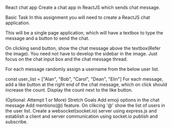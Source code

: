 React chat app
Create a chat app in ReactJS which sends chat message.

Basic Task
In this assignment you will need to create a ReactJS chat application.

This will be a single page application, which will have a textbox to type the message and a button to send the chat.

On clicking send button, show the chat message above the textbox(Refer the image). You need not have to develop the sidebar in the image. Just focus on the chat input box and the chat message thread.

For each message randomly assign a username from the below user list.

const user_list = ["Alan", "Bob", "Carol", "Dean", "Elin"]
For each message, add a like button at the right end of the chat message, which on click should increase the count. Display the count next to the like button.



(Optional: Attempt 1 or More) Stretch Goals
Add emoji options in the chat message
Add mentions(@) feature. On clikcing '@' show the list of users in the user list.
Create a websocket(socket.io) server using express.js and establish a client and server communication using socket.io publish and subscribe.

